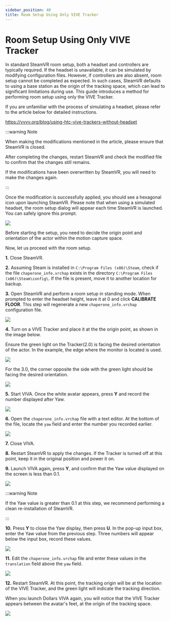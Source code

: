 ```yaml
---
sidebar_position: 40
title: Room Setup Using Only VIVE Tracker
---
```


# Room Setup Using Only VIVE Tracker

In standard SteamVR room setup, both a headset and controllers are typically required. If the headset is unavailable, it can be simulated by modifying configuration files. However, if controllers are also absent, room setup cannot be completed as expected. In such cases, SteamVR defaults to using a base station as the origin of the tracking space, which can lead to significant limitations during use. This guide introduces a method for performing room setup using only the VIVE Tracker.

If you are unfamiliar with the process of simulating a headset, please refer to the article below for detailed instructions.

https://vvvv.org/blog/using-htc-vive-trackers-without-headset

:::warning Note

When making the modifications mentioned in the article, please ensure that SteamVR is closed.

After completing the changes, restart SteamVR and check the modified file to confirm that the changes still remains.

If the modifications have been overwritten by SteamVR, you will need to make the changes again.

:::

Once the modification is successfully applied, you should see a hexagonal icon upon launching SteamVR. Please note that when using a simulated headset, the room setup dialog will appear each time SteamVR is launched. You can safely ignore this prompt.

![](../img/01.png)

Before starting the setup, you need to decide the origin point and orientation of the actor within the motion capture space.

Now, let us proceed with the room setup.

**1.** Close SteamVR.

**2.** Assuming Steam is installed in `C:\Program Files (x86)\Steam`, check if the file `chaperone_info.vrchap` exists in the directory `C:\Program Files (x86)\Steam\config\`. If the file is present, move it to another location for backup.

**3.** Open SteamVR and perform a room setup in standing mode. When prompted to enter the headset height, leave it at 0 and click **CALIBRATE FLOOR**. This step will regenerate a new `chaperone_info.vrchap` configuration file.

![](../img/02.png)

**4.** Turn on a VIVE Tracker and place it at the the origin point, as shown in the image below.

Ensure the green light on the Tracker(2.0) is facing the desired orientation of the actor. In the example, the edge where the monitor is located is used.

![](../img/03.png)

For the 3.0, the corner opposite the side with the green light should be facing the desired orientation.

![](../img/Fh8_CGkjtgeLAi78SJW600jm1E90.png)

**5.** Start VIVA. Once the white avatar appears, press **Y** and record the number displayed after Yaw.

![](../img/04.png)

**6.** Open the `chaperone_info.vrchap` file with a text editor. At the bottom of the file, locate the `yaw` field and enter the number you recorded earlier.

![](../img/05.png)

**7.** Close VIVA.

**8.** Restart SteamVR to apply the changes. If the Tracker is turned off at this point, keep it in the original position and power it on.

**9.** Launch VIVA again, press **Y**, and confirm that the Yaw value displayed on the screen is less than 0.1.

![](../img/06.png)

:::warning Note

If the Yaw value is greater than 0.1 at this step, we recommend performing a clean re-installation of SteamVR.

:::

**10.** Press **Y** to close the Yaw display, then press **U**. In the pop-up input box, enter the Yaw value from the previous step. Three numbers will appear below the input box, record these values.

![](../img/07.png)

**11.** Edit the `chaperone_info.vrchap` file and enter these values in the `translation` field above the `yaw` field.

![](../img/08.png)

**12.** Restart SteamVR. At this point, the tracking origin will be at the location of the VIVE Tracker, and the green light will indicate the tracking direction.

When you launch Dollars VIVA again, you will notice that the VIVE Tracker appears between the avatar's feet, at the origin of the tracking space.

![](../img/09.png)
